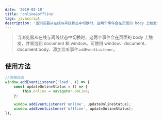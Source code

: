 ```yaml
---
date: '2019-02-10'
title: 'online&offline'
tags: javascript
description: '当浏览器从在线与离线状态中切换时，这两个事件会在页面的 body 上触发'
---
```


> 当浏览器从在线与离线状态中切换时，这两个事件会在页面的 body 上触发，并冒泡到 document 和 window。可使用 window、document、document.body、添加监听事件`addEventListener`。

## 使用方法

```javascript
//网络状态
window.addEventListener('load', () => {
	const updateOnlineStatus = () => {
		this.online = navigator.onLine;
	};

	window.addEventListener('online', updateOnlineStatus);
	window.addEventListener('offline', updateOnlineStatus);
});
```
